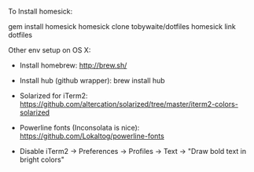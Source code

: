 To Install homesick:

gem install homesick
homesick clone tobywaite/dotfiles
homesick link dotfiles

Other env setup on OS X:
- Install homebrew: http://brew.sh/
- Install hub (github wrapper): brew install hub

- Solarized for iTerm2: https://github.com/altercation/solarized/tree/master/iterm2-colors-solarized
- Powerline fonts (Inconsolata is nice): https://github.com/Lokaltog/powerline-fonts
- Disable iTerm2 -> Preferences -> Profiles -> Text -> "Draw bold text in bright colors"
